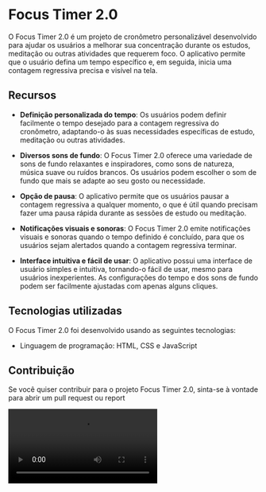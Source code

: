 # Focus Timer 2.0

O Focus Timer 2.0 é um projeto de cronômetro personalizável desenvolvido para ajudar os usuários a melhorar sua concentração durante os estudos, meditação ou outras atividades que requerem foco. O aplicativo permite que o usuário defina um tempo específico e, em seguida, inicia uma contagem regressiva precisa e visível na tela.

## Recursos

- **Definição personalizada do tempo**: Os usuários podem definir facilmente o tempo desejado para a contagem regressiva do cronômetro, adaptando-o às suas necessidades específicas de estudo, meditação ou outras atividades.

- **Diversos sons de fundo**: O Focus Timer 2.0 oferece uma variedade de sons de fundo relaxantes e inspiradores, como sons de natureza, música suave ou ruídos brancos. Os usuários podem escolher o som de fundo que mais se adapte ao seu gosto ou necessidade.

- **Opção de pausa**: O aplicativo permite que os usuários pausar a contagem regressiva a qualquer momento, o que é útil quando precisam fazer uma pausa rápida durante as sessões de estudo ou meditação.

- **Notificações visuais e sonoras**: O Focus Timer 2.0 emite notificações visuais e sonoras quando o tempo definido é concluído, para que os usuários sejam alertados quando a contagem regressiva terminar.

- **Interface intuitiva e fácil de usar**: O aplicativo possui uma interface de usuário simples e intuitiva, tornando-o fácil de usar, mesmo para usuários inexperientes. As configurações do tempo e dos sons de fundo podem ser facilmente ajustadas com apenas alguns cliques.


## Tecnologias utilizadas

O Focus Timer 2.0 foi desenvolvido usando as seguintes tecnologias:

- Linguagem de programação: HTML, CSS e JavaScript


## Contribuição

Se você quiser contribuir para o projeto Focus Timer 2.0, sinta-se à vontade para abrir um pull request ou report

![Focus Timer 2.0](https://github.com/celiofarroco/focus-timer-2.0/blob/main/Focus%20Timer%202.0%20-%20Demo.mp4)
